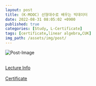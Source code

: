 ```yaml
---
layout: post
title: (K-MOOC) 선형대수로 배우는 빅데이터
date: 2022-08-31 08:05:02 +0900
published: true
categories: [Study, L-Certificate]
tags: [certificate,linear algebra,CUK]
img_path: /assets/img/post/
---
```


![Post-Image](CERTIFICATE-bigdata_by_linearalgbra.png)
<br><br>

[Lecture Info](http://www.kmooc.kr/courses/course-v1:MA_CUK+MATCHUP_CUK02+2022_1/course/)
<br><br>
[Certificate](http://www.kmooc.kr/certificates/3e8c2036f71647a9ae3ae0705c87f499)